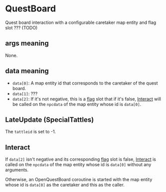 # QuestBoard
Quest board interaction with a configurable caretaker map entity and flag slot ??? (TODO)

## args meaning
None.

## data meaning
- `data[0]`: A map entity id that corresponds to the caretaker of the quest board.
- `data[1]`: ???
- `data[2]`: If it's not negative, this is a [flag](../../../Flags%20arrays/flags.md) slot that if it's false, [Interact](../Interact.md) will be called on the `npcdata` of the map entity whose id is `data[0]`.

## LateUpdate (SpecialTattles)
The `tattleid` is set to -1.

## Interact
If `data[2]` isn't negative and its corresponding [flag](../../../Flags%20arrays/flags.md) slot is false, [Interact](../Interact.md) is called on the `npcdata` of the map entity whose id is `data[0]` without any arguments.

Otherwise, an OpenQuestBoard coroutine is started with the map entity whose id is `data[0]` as the caretaker and this as the caller.
